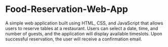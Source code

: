 # Food-Reservation-Web-App
A simple web application built using HTML, CSS, and JavaScript that allows users to reserve tables at a restaurant. Users can select a date, time, and number of guests, and the application will display available timeslots. Upon successful reservation, the user will receive a confirmation email.
